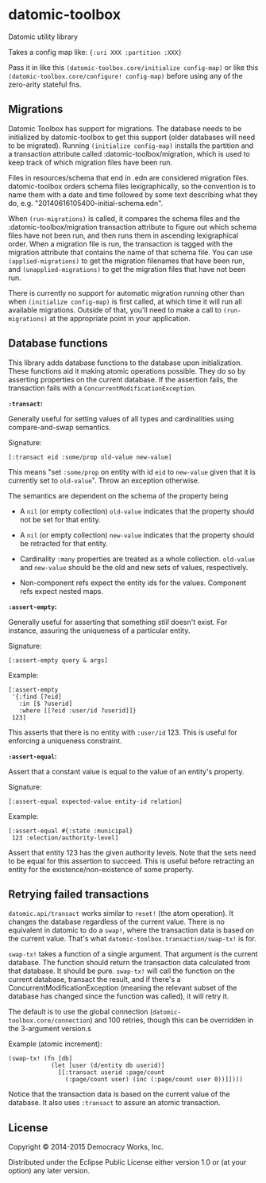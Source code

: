 # datomic-toolbox

Datomic utility library

Takes a config map like:
`{:uri XXX :partition :XXX}`

Pass it in like this `(datomic-toolbox.core/initialize config-map)` or
like this `(datomic-toolbox.core/configure! config-map)` before using
any of the zero-arity stateful fns.

## Migrations

Datomic Toolbox has support for migrations. The database needs to be initialized by datomic-toolbox to get this support (older databases will need to be migrated). Running `(initialize config-map)` installs the partition and a transaction attribute called :datomic-toolbox/migration, which is used to keep track of which migration files have been run.

Files in resources/schema that end in .edn are considered migration files. datomic-toolbox orders schema files lexigraphically, so the convention is to name them with a date and time followed by some text describing what they do, e.g. "20140616105400-initial-schema.edn".

When `(run-migrations)` is called, it compares the schema files and the :datomic-toolbox/migration transaction attribute to figure out which schema files have not been run, and then runs them in ascending lexigraphical order. When a migration file is run, the transaction is tagged with the migration attribute that contains the name of that schema file. You can use `(applied-migrations)` to get the migration filenames that have been run, and `(unapplied-migrations)` to get the migration files that have not been run.

There is currently no support for automatic migration running other than when `(initialize config-map)` is first called, at which time it will run all available migrations. Outside of that, you'll need to make a call to `(run-migrations)` at the appropriate point in your application.

## Database functions

This library adds database functions to the database upon
initialization. These functions aid it making atomic operations
possible. They do so by asserting properties on the current
database. If the assertion fails, the transaction fails with a
`ConcurrentModificationException`.

**`:transact`:**

Generally useful for setting values of all types and cardinalities
using compare-and-swap semantics.

Signature:

```
[:transact eid :some/prop old-value new-value]
```

This means "set `:some/prop` on entity with id `eid` to `new-value`
given that it is currently set to `old-value`". Throw an exception
otherwise.

The semantics are dependent on the schema of the property being

* A `nil` (or empty collection) `old-value` indicates that the
property should not be set for that entity.

* A `nil` (or empty collection) `new-value` indicates that the
property should be retracted for that entity.

* Cardinality `:many` properties are treated as a whole
collection. `old-value` and `new-value` should be the old and new sets
of values, respectively.

* Non-component refs expect the entity ids for the values. Component
refs expect nested maps.

**`:assert-empty`:**

Generally useful for asserting that something *still* doesn't
exist. For instance, assuring the uniqueness of a particular
entity.

Signature:

```
[:assert-empty query & args]
```

Example:

```
[:assert-empty
 '{:find [?eid]
   :in [$ ?userid]
   :where [[?eid :user/id ?userid]]}
 123]
```

This asserts that there is no entity with `:user/id` 123. This is
useful for enforcing a uniqueness constraint.

**`:assert-equal`:**

Assert that a constant value is equal to the value of an entity's
property.

Signature:

```
[:assert-equal expected-value entity-id relation]
```

Example:

```
[:assert-equal #{:state :municipal}
 123 :election/authority-level]
```

Assert that entity 123 has the given authority levels. Note that the
sets need to be equal for this assertion to succeed. This is useful
before retracting an entity for the existence/non-existence of some
property.

## Retrying failed transactions

`datomic.api/transact` works similar to `reset!` (the atom
operation). It changes the database regardless of the current
value. There is no equivalent in datomic to do a `swap!`, where the
transaction data is based on the current value. That's what
`datomic-toolbox.transaction/swap-tx!` is for.

`swap-tx!` takes a function of a single argument. That argument is the
current database. The function should return the transaction data
calculated from that database. It should be pure. `swap-tx!` will call
the function on the current database, transact the result, and if
there's a ConcurrentModificationException (meaning the relevant subset
of the database has changed since the function was called), it will
retry it.

The default is to use the global connection
(`datomic-toolbox.core/connection`) and 100 retries, though this can
be overridden in the 3-argument version.s

Example (atomic increment):

```
(swap-tx! (fn [db]
            (let [user (d/entity db userid)]
              [[:transact userid :page/count
                (:page/count user) (inc (:page/count user 0))]])))
```

Notice that the transaction data is based on the current value of the
database. It also uses `:transact` to assure an atomic transaction.


## License

Copyright © 2014-2015 Democracy Works, Inc.

Distributed under the Eclipse Public License either version 1.0 or (at
your option) any later version.
